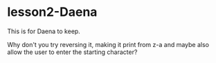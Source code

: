 # lesson2-Daena
This is for Daena to keep. 

Why don't you try reversing it, making it print from z-a and maybe also allow the user to enter the starting character?
